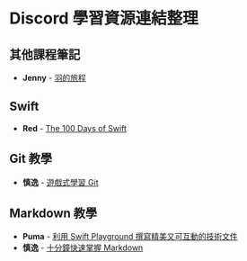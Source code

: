 # Discord 學習資源連結整理

## 其他課程筆記

- **Jenny** - [羽的旅程](https://petrichorize.com/)

## Swift

- **Red** - [The 100 Days of Swift](https://www.hackingwithswift.com/100)

## Git 教學

- **慎逸** - [遊戲式學習 Git](https://learngitbranching.js.org/?locale=zh_TW)

## Markdown 教學

- **Puma** - [利用 Swift Playground 撰寫精美又可互動的技術文件](https://medium.com/@tuzaiz/%E5%88%A9%E7%94%A8-swift-playground-%E6%92%B0%E5%AF%AB%E7%B2%BE%E7%BE%8E%E5%8F%88%E5%8F%AF%E4%BA%92%E5%8B%95%E7%9A%84%E6%8A%80%E8%A1%93%E6%96%87%E4%BB%B6-9e3253a4d90f)
- **慎逸** - [十分鐘快速掌握 Markdown](https://www.casper.tw/development/2019/11/23/ten-mins-learn-markdown/)
